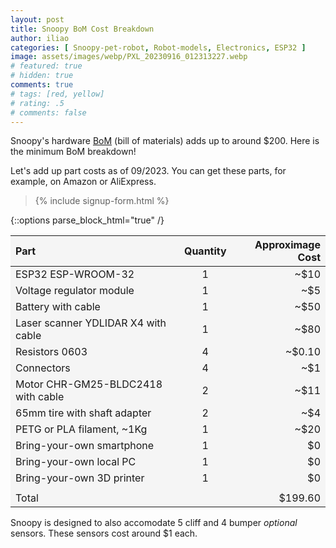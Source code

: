 ```yaml
---
layout: post
title: Snoopy BoM Cost Breakdown
author: iliao
categories: [ Snoopy-pet-robot, Robot-models, Electronics, ESP32 ]
image: assets/images/webp/PXL_20230916_012313227.webp
# featured: true
# hidden: true
comments: true
# tags: [red, yellow]
# rating: .5
# comments: false
---
```

Snoopy's hardware [BoM](https://github.com/makerspet/makerspet_snoopy/tree/main/hardware/kicad/snoopy_bom_09_2023.pdf) (bill of materials) adds up to around $200. Here is the minimum BoM breakdown!

Let's add up part costs as of 09/2023. You can get these parts, for example, on Amazon or AliExpress.

<blockquote>{% include signup-form.html %}</blockquote>

{::options parse_block_html="true" /}
<style>
    table {
    width: 100%;
    background-color: whitesmoke;
    }
</style>

| Part | Quantity | Approximage Cost |
|:--------|:-------:|--------:|
| ESP32 ESP-WROOM-32 | 1 | ~$10 |
| Voltage regulator module | 1 | ~$5 |
| Battery with cable | 1 | ~$50 |
| Laser scanner YDLIDAR X4 with cable| 1 | ~$80 |
| Resistors 0603 | 4 | ~$0.10 |
| Connectors | 4 | ~$1 |
| Motor CHR-GM25-BLDC2418 with cable | 2  | ~$11 |
| 65mm tire with shaft adapter | 2  | ~$4 |
| PETG or PLA filament, ~1Kg | 1  | ~$20 |
| Bring-your-own smartphone | 1  | $0 |
| Bring-your-own local PC | 1 | $0 |
| Bring-your-own 3D printer | 1 | $0 |
| | | |
| Total | | $199.60 |

Snoopy is designed to also accomodate 5 cliff and 4 bumper *optional* sensors. These sensors cost around $1 each.
